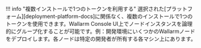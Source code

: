 !!! info "複数インストールで1つのトークンを利用する"
    選択された[プラットフォーム][deployment-platform-docs]に関係なく、複数のインストールで1つのトークンを使用できます。Wallarm Console UI上でノードインスタンスを論理的にグループ化することが可能です。例：開発環境にいくつかのWallarmノードをデプロイします。各ノードは特定の開発者が所有する各マシン上にあります。